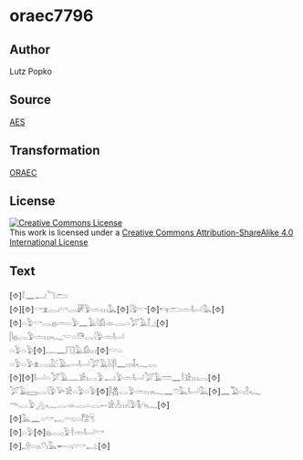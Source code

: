 # oraec7796

## Author

Lutz Popko

## Source

[AES](https://github.com/simondschweitzer/aes)

## Transformation

[ORAEC](https://oraec.github.io/)

## License

<a rel="license" href="http://creativecommons.org/licenses/by-sa/4.0/"><img alt="Creative Commons License" style="border-width:0" src="https://i.creativecommons.org/l/by-sa/4.0/88x31.png" /></a><br />This work is licensed under a <a rel="license" href="http://creativecommons.org/licenses/by-sa/4.0/">Creative Commons Attribution-ShareAlike 4.0 International License</a>

## Text

[⯑]𓎛𓈖𓂝𓆓𓂧<br>
[⯑][⯑]𓎡𓁷𓂋𓏤𓎡𓂋𓏞𓅱𓏛𓏥𓅓[⯑]𓇋𓅱𓎡[⯑]𓄞𓂧𓏛𓂡𓅓[⯑]<br>
[⯑]𓏏𓅱𓎡𓂋𓐍𓏛𓏏𓅱𓈖𓄿𓇋𓀁𓁹𓂋𓏏𓅯𓄿𓋾𓈎[⯑]<br>
𓋴𓐍𓂋𓅱𓏛𓏥𓆑𓎟𓏏𓇥𓂋𓇋𓅱𓏛𓂡<br>
𓏏𓅱𓏏𓅱[⯑]𓊃𓈖𓉔𓄿𓀁𓏥[⯑]𓎟𓏏<br>
𓏏𓅱𓏏𓅱𓁷𓂋𓏤𓅷𓄿𓂷𓂡𓅯𓄿𓇋𓇋𓋴𓈖𓏥𓄤𓆑𓂋<br>
[⯑][⯑]𓂡𓏏𓅯𓄿𓊃𓀀𓏤𓂋𓅱𓂝𓅱𓏛𓂡𓅯𓄿𓏠𓈖𓎛𓀀𓏥𓂋[⯑]<br>
𓅯𓄿𓈙𓂋𓇋𓅱𓅪𓀀𓏏𓅱𓏏𓅱[⯑]𓋴𓆣𓂋𓅱𓏛𓏥𓆑𓈖𓈞𓅓𓂡𓅓[⯑]𓈖𓅐𓏏𓁐𓆑<br>
𓄭𓂋𓅱𓂻𓆑𓂋𓁹𓂋𓏏𓂋𓍿𓀀𓁐𓏥𓇋𓅱𓌟𓏤𓄹𓆑[⯑]<br>
[⯑]𓅓𓈖𓏏𓎡𓉻𓂸𓏏𓀗𓄛<br>
[⯑]𓏏𓅱[⯑]𓐍𓂋𓊪𓅱𓌂𓏛𓂡𓎡<br>
[⯑]𓄂𓏏𓏭𓄣𓏤𓅓𓄡𓏏𓏤𓄹𓎡𓂢[⯑]<br>
